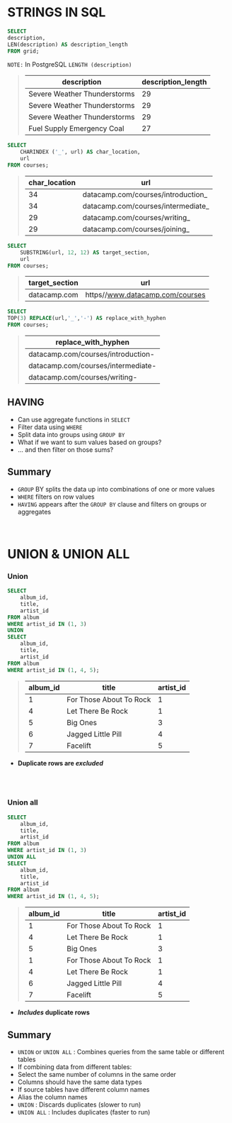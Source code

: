 # STRINGS IN SQL 
```sql
SELECT
description,
LEN(description) AS description_length
FROM grid;
```
`NOTE:` In PostgreSQL `LENGTH (description)`
>description | description_length |
>|---------|--------------------|
>| Severe Weather Thunderstorms | 29 |
>| Severe Weather Thunderstorms | 29 |
>| Severe Weather Thunderstorms | 29 |
>| Fuel Supply Emergency Coal | 27|


```sql
SELECT
    CHARINDEX ('_', url) AS char_location,
    url
FROM courses;
```

>| char_location | url |
>|-----------|--------------------------|
>| 34 | datacamp.com/courses/introduction_ |
>| 34 | datacamp.com/courses/intermediate_ |
>| 29 | datacamp.com/courses/writing_ |
>| 29 | datacamp.com/courses/joining_|

```sql
SELECT
    SUBSTRING(url, 12, 12) AS target_section,
    url
FROM courses;
```


>| target_section | url |
>|-|-|
>| datacamp.com |https//www.datacamp.com/courses |

```SQL
SELECT
TOP(3) REPLACE(url,'_','-') AS replace_with_hyphen
FROM courses;
```

>| replace_with_hyphen |
>|-------------------|
>| datacamp.com/courses/introduction- |
>| datacamp.com/courses/intermediate- |
>| datacamp.com/courses/writing- |

## HAVING
* Can use aggregate functions in `SELECT`
* Filter data using `WHERE`
* Split data into groups using `GROUP BY`
* What if we want to sum values based on groups?
* ... and then filter on those sums?

## Summary
* `GROUP` BY splits the data up into combinations of one or more values
* `WHERE` filters on row values
* `HAVING` appears after the `GROUP BY` clause and filters on groups or aggregates

<br>

# UNION & UNION ALL

### Union 
```sql
SELECT
    album_id,
    title,
    artist_id
FROM album
WHERE artist_id IN (1, 3)
UNION
SELECT
    album_id,
    title,
    artist_id
FROM album
WHERE artist_id IN (1, 4, 5);
```

>| album_id | title | artist_id |
>|------------|-----|------------|
>| 1 | For Those About To Rock | 1 |
>| 4 | Let There Be Rock | 1 |
>| 5 | Big Ones | 3 |
>| 6 | Jagged Little Pill | 4 |
>| 7 | Facelift | 5 |

* **Duplicate rows are *excluded***

<br><br>

### Union all

```sql
SELECT
    album_id,
    title,
    artist_id
FROM album
WHERE artist_id IN (1, 3)
UNION ALL
SELECT
    album_id,
    title,
    artist_id
FROM album
WHERE artist_id IN (1, 4, 5);
```

>| album_id | title | artist_id |
>|------------|-----|------------|
>| 1 | For Those About To Rock | 1 |
>| 4 | Let There Be Rock | 1 |
>| 5 | Big Ones | 3 |
>| 1 | For Those About To Rock | 1 |
>| 4 | Let There Be Rock | 1 |
>| 6 | Jagged Little Pill | 4 |
>| 7 | Facelift | 5 |

* ***Includes* duplicate rows**

## Summary
* `UNION` or `UNION ALL` : Combines queries from the same table or different tables
* If combining data from different tables:
* Select the same number of columns in the same order
* Columns should have the same data types
* If source tables have different column names
* Alias the column names
* `UNION` : Discards duplicates (slower to run)
* `UNION ALL` : Includes duplicates (faster to run)